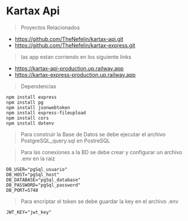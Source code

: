 # Kartax Api

> Proyectos Relacionados
* https://github.com/TheNefelin/kartax-api.git
* https://github.com/TheNefelin/kartax-express.git

> las app estan corriendo en los siguiente links
* https://kartax-api-production.up.railway.app
* https://kartax-express-production.up.railway.app

> Dependencias
```
npm install express
npm install pg
npm install jsonwebtoken
npm install express-fileupload
npm install cors
npm install dotenv
```

> Para construir la Base de Datos se debe ejecutar el archivo PostgreSQL_query.sql en PostreSQL

> Para las conexiones a la BD se debe crear y configurar un archivo .env en la raiz
```
DB_USER="pgSql_usuario"
DB_HOST="pgSql_host"
DB_DATABASE="pgSql_database"
DB_PASSWORD="pgSql_password"
DB_PORT=5748
```

> Para encriptar el token se debe guardar la key en el archivo .env
```
JWT_KEY="jwt_key"
```

